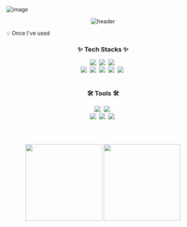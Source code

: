 ![image](https://github.com/gumchinjun/gumchinjun/assets/97167373/9b505d1e-4957-47ef-9b3f-80b6c2b4ad66)<div align="center">

  ![header](https://capsule-render.vercel.app/api?type=rounded&color=timeGradient&text=Welcome%20to%20gumchinjun's%20GitHub%20👋&animation=twinkling&fontSize=40&fontAlignY=50&fontAlign=50&height=180)  
</div>

 
  :bulb: Once I've used

<h3 align="center">✨ Tech Stacks ✨</h3>

<div align="center">
  <img src="https://img.shields.io/badge/python-3670A0?style=for-the-badge&logo=python&logoColor=ffdd54" />&nbsp
  <img src="https://img.shields.io/badge/flask-%23000.svg?style=for-the-badge&logo=flask&logoColor=white" />&nbsp
  <img src="https://img.shields.io/badge/PyTorch-%23EE4C2C.svg?style=for-the-badge&logo=PyTorch&logoColor=white" />&nbsp
</div>

<div align="center">
  <img src="https://img.shields.io/badge/java-%23ED8B00.svg?style=for-the-badge&logo=openjdk&logoColor=white" />&nbsp
  <img src="https://img.shields.io/badge/javascript-%23323330.svg?style=for-the-badge&logo=javascript&logoColor=%23F7DF1E" />&nbsp
  <img src="https://img.shields.io/badge/node.js-6DA55F?style=for-the-badge&logo=node.js&logoColor=white" />&nbsp
  <img src="https://img.shields.io/badge/kotlin-%237F52FF.svg?style=for-the-badge&logo=kotlin&logoColor=white" />&nbsp
  <img src="https://img.shields.io/badge/Flutter-%2302569B.svg?style=for-the-badge&logo=Flutter&logoColor=white" />&nbsp
</div>

<br>
<h3 align="center">🛠 Tools 🛠</h3>
<div align="center">
  <img src="https://img.shields.io/badge/github-%23121011.svg?style=for-the-badge&logo=github&logoColor=white" />&nbsp
  <img src="https://img.shields.io/badge/Notion-%23f2f2f2.svg?style=for-the-badge&logo=notion&logoColor=black" />&nbsp
  <br>
  <img src="https://img.shields.io/badge/Visual%20Studio%20Code-0078d7.svg?style=for-the-badge&logo=visual-studio-code&logoColor=white" />&nbsp
  <img src="https://img.shields.io/badge/jupyter-%23FA0F00.svg?style=for-the-badge&logo=jupyter&logoColor=white" />&nbsp
  <img src="https://img.shields.io/badge/Android%20Studio-3DDC84.svg?style=for-the-badge&logo=android-studio&logoColor=white" />&nbsp
</div>

<br><br>

<div align="center">
<img src="https://github-readme-stats.vercel.app/api?username=gumchinjun&show_icons=true&theme=dracula" height="200px" />
<img src="https://github-readme-stats.vercel.app/api/top-langs/?username=gumchinjun&theme=dracula" height="200px" />
</div>

